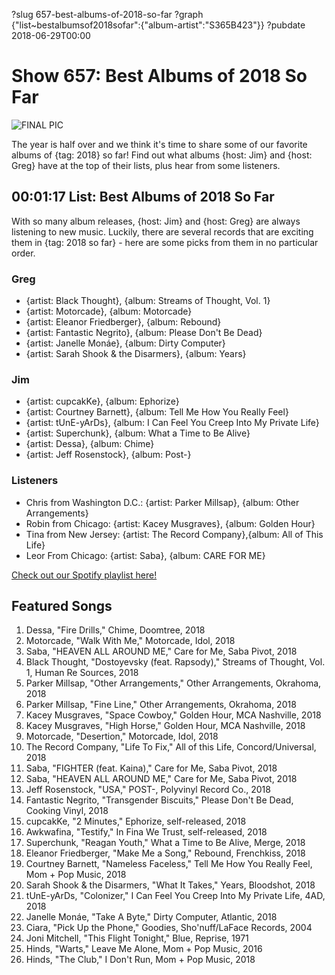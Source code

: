 ?slug 657-best-albums-of-2018-so-far
?graph {"list~bestalbumsof2018sofar":{"album-artist":"S365B423"}}
?pubdate 2018-06-29T00:00

# Show 657: Best Albums of 2018 So Far

![FINAL PIC](//static.soundopinions.org/images/2018/FINAL_PIC.png)

The year is half over and we think it's time to share some of our favorite albums of {tag: 2018} so far! Find out what albums {host: Jim} and {host: Greg} have at the top of their lists, plus hear from some listeners.


## 00:01:17 List: Best Albums of 2018 So Far
With so many album releases, {host: Jim} and {host: Greg} are always listening to new music. Luckily, there are several records that are exciting them in {tag: 2018 so far} - here are some picks from them in no particular order.

### Greg
- {artist: Black Thought}, {album: Streams of Thought, Vol. 1}
- {artist: Motorcade}, {album: Motorcade}
- {artist: Eleanor Friedberger}, {album: Rebound}
- {artist: Fantastic Negrito}, {album: Please Don't Be Dead}
- {artist: Janelle Monáe}, {album: Dirty Computer}
- {artist: Sarah Shook & the Disarmers}, {album: Years}

### Jim
- {artist: cupcakKe}, {album: Ephorize}
- {artist: Courtney Barnett}, {album: Tell Me How You Really Feel}
- {artist: tUnE-yArDs}, {album: I Can Feel You Creep Into My Private Life}
- {artist: Superchunk}, {album: What a Time to Be Alive}
- {artist: Dessa}, {album: Chime}
- {artist: Jeff Rosenstock}, {album: Post-}

### Listeners
- Chris from Washington D.C.: {artist: Parker Millsap}, {album: Other Arrangements}
- Robin from Chicago: {artist: Kacey Musgraves}, {album: Golden Hour}
- Tina from New Jersey: {artist: The Record Company},{album:  All of This Life}
- Leor From Chicago: {artist: Saba}, {album: CARE FOR ME}

[Check out our Spotify playlist here!](https://open.spotify.com/user/soundopinions/playlist/1fAOokKSIyusbd47HTj4JC?si=XFkT60kmQJqZlOurp2slqA) 

## Featured Songs

1. Dessa, "Fire Drills," Chime, Doomtree, 2018	
1. Motorcade, "Walk With Me," Motorcade, Idol, 2018	
1. Saba, "HEAVEN ALL AROUND ME," Care for Me, Saba Pivot, 2018	
1. Black Thought, "Dostoyevsky (feat. Rapsody)," Streams of Thought, Vol. 1, Human Re Sources, 2018	
1. Parker Millsap, "Other Arrangements," Other Arrangements, Okrahoma, 2018	
1. Parker Millsap, "Fine Line," Other Arrangements, Okrahoma, 2018	
1. Kacey Musgraves, "Space Cowboy," Golden Hour, MCA Nashville, 2018	
1. Kacey Musgraves, "High Horse," Golden Hour, MCA Nashville, 2018	
1. Motorcade, "Desertion," Motorcade, Idol, 2018	
1. The Record Company, "Life To Fix," All of this Life, Concord/Universal, 2018	
1. Saba, "FIGHTER (feat. Kaina)," Care for Me, Saba Pivot, 2018	
1. Saba, "HEAVEN ALL AROUND ME," Care for Me, Saba Pivot, 2018	
1. Jeff Rosenstock, "USA," POST-, Polyvinyl Record Co., 2018	
1. Fantastic Negrito, "Transgender Biscuits," Please Don't Be Dead, Cooking Vinyl, 2018	
1. cupcakKe, "2 Minutes," Ephorize, self-released, 2018	
1. Awkwafina, "Testify," In Fina We Trust, self-released, 2018	
1. Superchunk, "Reagan Youth," What a Time to Be Alive, Merge, 2018	
1. Eleanor Friedberger, "Make Me a Song," Rebound, Frenchkiss, 2018	
1. Courtney Barnett, "Nameless Faceless," Tell Me How You Really Feel, Mom + Pop Music, 2018	
1. Sarah Shook & the Disarmers, "What It Takes," Years, Bloodshot, 2018	
1. tUnE-yArDs, "Colonizer," I Can Feel You Creep Into My Private Life, 4AD, 2018	
1. Janelle Monáe, "Take A Byte," Dirty Computer, Atlantic, 2018	
1. Ciara, "Pick Up the Phone," Goodies, Sho'nuff/LaFace Records, 2004	
1. Joni Mitchell, "This Flight Tonight," Blue, Reprise, 1971	
1. Hinds, "Warts," Leave Me Alone, Mom + Pop Music, 2016	
1. Hinds, "The Club," I Don't Run, Mom + Pop Music, 2018	